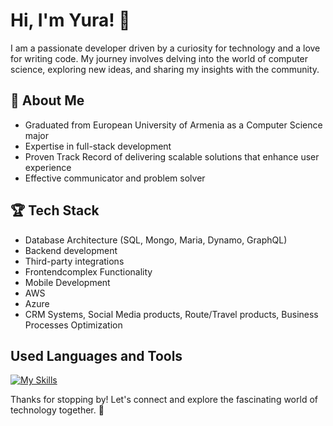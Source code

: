 # Hi, I'm Yura! 🤖

I am a passionate developer driven by a curiosity for technology and a love for writing code. My journey involves delving into the world of computer science, exploring new ideas, and sharing my insights with the community.

## 🚀 About Me

- Graduated from European University of Armenia as a Computer Science major
- Expertise in full-stack development
- Proven Track Record of delivering scalable solutions that enhance user experience
- Effective communicator and problem solver

## 🏆 Tech Stack

- Database Architecture (SQL, Mongo, Maria, Dynamo, GraphQL)
- Backend development
- Third-party integrations
- Frontendcomplex Functionality
- Mobile Development
- AWS
- Azure
- CRM Systems, Social Media products, Route/Travel products, Business Processes Optimization

## Used Languages and Tools

[![My Skills](https://skillicons.dev/iconsvscode,webstorm,html,angular,azure,css,firebase,graphql,java,js,linux,mongodb,mysql,nestjs,nextjs,nodejs,nuxtjs,react,redux,sass,supabase,tailwind,vuekotlin,nodejs,figma&theme=light)](https://skillicons.dev)


Thanks for stopping by! Let's connect and explore the fascinating world of technology together. 🚀
